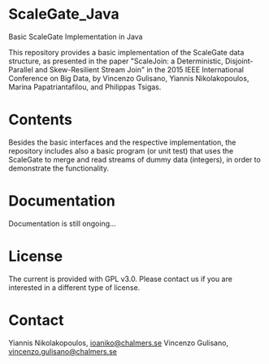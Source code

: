 # ScaleGate_Java
Basic ScaleGate Implementation in Java

This repository provides a basic implementation of the ScaleGate data structure, as presented in the paper "ScaleJoin: a Deterministic, Disjoint-Parallel and Skew-Resilient Stream Join" in the 2015 IEEE International Conference on Big Data, by Vincenzo Gulisano, Yiannis Nikolakopoulos, Marina Papatriantafilou, and Philippas Tsigas.

# Contents
Besides the basic interfaces and the respective implementation, the repository includes also a basic program (or unit test) that uses the ScaleGate to merge and read streams of dummy data (integers), in order to demonstrate the functionality.

# Documentation
Documentation is still ongoing...

# License
The current is provided with GPL v3.0. Please contact us if you are interested in a different type of license.

# Contact
Yiannis Nikolakopoulos, ioaniko@chalmers.se
Vincenzo Gulisano, vincenzo.gulisano@chalmers.se
